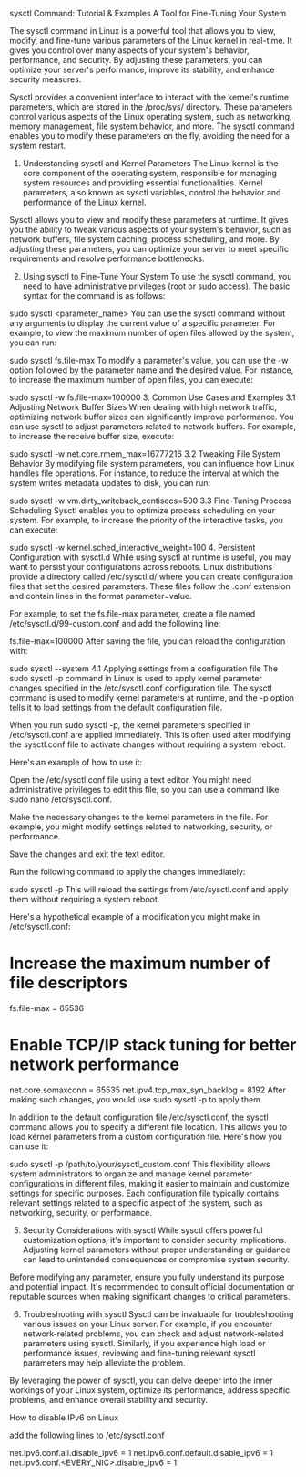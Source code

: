 sysctl Command: Tutorial & Examples
A Tool for Fine-Tuning Your System

The sysctl command in Linux is a powerful tool that allows you to view, modify, and fine-tune various parameters of the Linux kernel in real-time. It gives you control over many aspects of your system's behavior, performance, and security. By adjusting these parameters, you can optimize your server's performance, improve its stability, and enhance security measures.

Sysctl provides a convenient interface to interact with the kernel's runtime parameters, which are stored in the /proc/sys/ directory. These parameters control various aspects of the Linux operating system, such as networking, memory management, file system behavior, and more. The sysctl command enables you to modify these parameters on the fly, avoiding the need for a system restart.

1. Understanding sysctl and Kernel Parameters
The Linux kernel is the core component of the operating system, responsible for managing system resources and providing essential functionalities. Kernel parameters, also known as sysctl variables, control the behavior and performance of the Linux kernel.

Sysctl allows you to view and modify these parameters at runtime. It gives you the ability to tweak various aspects of your system's behavior, such as network buffers, file system caching, process scheduling, and more. By adjusting these parameters, you can optimize your server to meet specific requirements and resolve performance bottlenecks.

2. Using sysctl to Fine-Tune Your System
To use the sysctl command, you need to have administrative privileges (root or sudo access). The basic syntax for the command is as follows:

sudo sysctl <parameter_name>
You can use the sysctl command without any arguments to display the current value of a specific parameter. For example, to view the maximum number of open files allowed by the system, you can run:

sudo sysctl fs.file-max
To modify a parameter's value, you can use the -w option followed by the parameter name and the desired value. For instance, to increase the maximum number of open files, you can execute:

sudo sysctl -w fs.file-max=100000
3. Common Use Cases and Examples
3.1 Adjusting Network Buffer Sizes
When dealing with high network traffic, optimizing network buffer sizes can significantly improve performance. You can use sysctl to adjust parameters related to network buffers. For example, to increase the receive buffer size, execute:

sudo sysctl -w net.core.rmem_max=16777216
3.2 Tweaking File System Behavior
By modifying file system parameters, you can influence how Linux handles file operations. For instance, to reduce the interval at which the system writes metadata updates to disk, you can run:

sudo sysctl -w vm.dirty_writeback_centisecs=500
3.3 Fine-Tuning Process Scheduling
Sysctl enables you to optimize process scheduling on your system. For example, to increase the priority of the interactive tasks, you can execute:

sudo sysctl -w kernel.sched_interactive_weight=100
4. Persistent Configuration with sysctl.d
While using sysctl at runtime is useful, you may want to persist your configurations across reboots. Linux distributions provide a directory called /etc/sysctl.d/ where you can create configuration files that set the desired parameters. These files follow the .conf extension and contain lines in the format parameter=value.

For example, to set the fs.file-max parameter, create a file named /etc/sysctl.d/99-custom.conf and add the following line:

fs.file-max=100000
After saving the file, you can reload the configuration with:

sudo sysctl --system
4.1 Applying settings from a configuration file
The sudo sysctl -p command in Linux is used to apply kernel parameter changes specified in the /etc/sysctl.conf configuration file. The sysctl command is used to modify kernel parameters at runtime, and the -p option tells it to load settings from the default configuration file.

When you run sudo sysctl -p, the kernel parameters specified in /etc/sysctl.conf are applied immediately. This is often used after modifying the sysctl.conf file to activate changes without requiring a system reboot.

Here's an example of how to use it:

Open the /etc/sysctl.conf file using a text editor. You might need administrative privileges to edit this file, so you can use a command like sudo nano /etc/sysctl.conf.

Make the necessary changes to the kernel parameters in the file. For example, you might modify settings related to networking, security, or performance.

Save the changes and exit the text editor.

Run the following command to apply the changes immediately:

sudo sysctl -p
This will reload the settings from /etc/sysctl.conf and apply them without requiring a system reboot.

Here's a hypothetical example of a modification you might make in /etc/sysctl.conf:

# Increase the maximum number of file descriptors
fs.file-max = 65536

# Enable TCP/IP stack tuning for better network performance
net.core.somaxconn = 65535
net.ipv4.tcp_max_syn_backlog = 8192
After making such changes, you would use sudo sysctl -p to apply them.

In addition to the default configuration file /etc/sysctl.conf, the sysctl command allows you to specify a different file location. This allows you to load kernel parameters from a custom configuration file. Here's how you can use it:

sudo sysctl -p /path/to/your/sysctl_custom.conf
This flexibility allows system administrators to organize and manage kernel parameter configurations in different files, making it easier to maintain and customize settings for specific purposes. Each configuration file typically contains relevant settings related to a specific aspect of the system, such as networking, security, or performance.

5. Security Considerations with sysctl
While sysctl offers powerful customization options, it's important to consider security implications. Adjusting kernel parameters without proper understanding or guidance can lead to unintended consequences or compromise system security.

Before modifying any parameter, ensure you fully understand its purpose and potential impact. It's recommended to consult official documentation or reputable sources when making significant changes to critical parameters.

6. Troubleshooting with sysctl
Sysctl can be invaluable for troubleshooting various issues on your Linux server. For example, if you encounter network-related problems, you can check and adjust network-related parameters using sysctl. Similarly, if you experience high load or performance issues, reviewing and fine-tuning relevant sysctl parameters may help alleviate the problem.

By leveraging the power of sysctl, you can delve deeper into the inner workings of your Linux system, optimize its performance, address specific problems, and enhance overall stability and security.

How to disable IPv6 on Linux

add the following lines to /etc/sysctl.conf

net.ipv6.conf.all.disable_ipv6 = 1
net.ipv6.conf.default.disable_ipv6 = 1
net.ipv6.conf.<EVERY_NIC>.disable_ipv6 = 1
